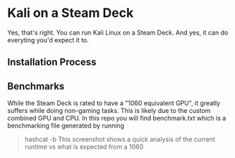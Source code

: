 # Kali on a Steam Deck

Yes, that's right. You can run Kali Linux on a Steam Deck. 
And yes, it can do everyting you'd expect it to.

## Installation Process






## Benchmarks

While the Steam Deck is rated to have a "1060 equivalent GPU", it greatly suffers while doing non-gaming tasks. This is likely due to the custom combined GPU and CPU.
In this repo you will find benchmark.txt which is a benchmarking file generated by running 
>hashcat -b
This screenshot shows a quick analysis of the current runtime vs what is expected from a 1060 
